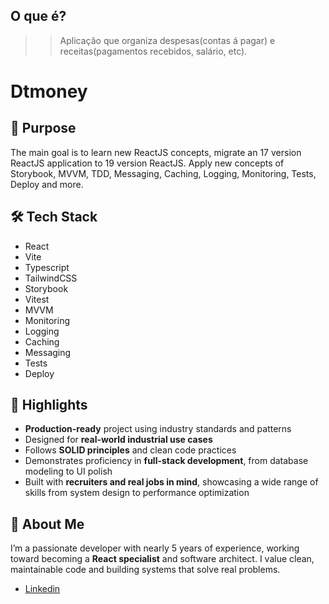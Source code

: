 ## O que é?
>> Aplicação que organiza despesas(contas á pagar) e receitas(pagamentos recebidos, salário, etc).

# Dtmoney

## 🚀 Purpose

The main goal is to learn new ReactJS concepts, migrate an 17 version ReactJS application to 19 version ReactJS.
Apply new concepts of Storybook, MVVM, TDD, Messaging, Caching, Logging, Monitoring, Tests, Deploy and more.

## 🛠️ Tech Stack

- React
- Vite
- Typescript
- TailwindCSS
- Storybook
- Vitest
- MVVM
- Monitoring
- Logging
- Caching
- Messaging
- Tests
- Deploy

## 📌 Highlights

- **Production-ready** project using industry standards and patterns
- Designed for **real-world industrial use cases**
- Follows **SOLID principles** and clean code practices
- Demonstrates proficiency in **full-stack development**, from database modeling to UI polish
- Built with **recruiters and real jobs in mind**, showcasing a wide range of skills from system design to performance optimization

## 👤 About Me

I’m a passionate developer with nearly 5 years of experience, working toward becoming a **React specialist** and software architect. I value clean, maintainable code and building systems that solve real problems.

- [Linkedin](https://www.linkedin/in/flvsantos15.com)

<!-- ## 📎 Live Demo / Screenshots

(Include links or images if available)

## 📂 How to Run

```bash
# Clone the repository
git clone https://github.com/yourusername/machinery-dashboard.git

# Navigate into the folder
cd machinery-dashboard

# Install dependencies
npm install

# Run development server
npm run dev
-->
